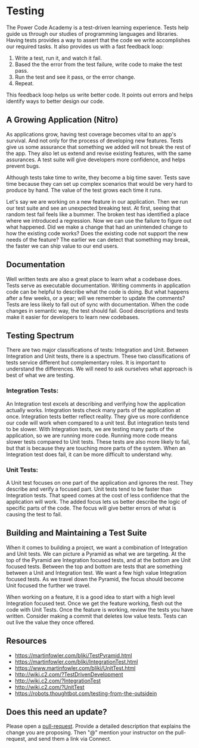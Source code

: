 # Testing

The Power Code Academy is a test-driven learning experience. Tests help guide us through our studies of programming languages and libraries. Having tests provides a way to assert that the code we write accomplishes our required tasks. It also provides us with a fast feedback loop:

1. Write a test, run it, and watch it fail.
1. Based the the error from the test failure, write code to make the test pass.
1. Run the test and see it pass, or the error change.
1. Repeat.

This feedback loop helps us write better code. It points out errors and helps identify ways to better design our code.

## A Growing Application (Nitro)

As applications grow, having test coverage becomes vital to an app's survival. And not only for the process of developing new features. Tests give us some assurance that something we added will not break the rest of the app. They also let us extend and revise existing features, with the same assurances. A test suite will give developers more confidence, and helps prevent bugs.

Although tests take time to write, they become a big time saver. Tests save time because they can set up complex scenarios that would be very hard to produce by hand. The value of the test grows each time it runs.

Let's say we are working on a new feature in our application. Then we run our test suite and see an unexpected breaking test. At first, seeing that random test fail feels like a bummer. The broken test has identified a place where we introduced a regression. Now we can use the failure to figure out what happened. Did we make a change that had an unintended change to how the existing code works? Does the existing code not support the new needs of the feature? The earlier we can detect that something may break, the faster we can ship value to our end users.

## Documentation

Well written tests are also a great place to learn what a codebase does. Tests serve as executable documentation. Writing comments in application code can be helpful to describe what the code is doing. But what happens after a few weeks, or a year; will we remember to update the comments? Tests are less likely to fall out of sync with documentation. When the code changes in semantic way, the test should fail. Good descriptions and tests make it easier for developers to learn new codebases.

## Testing Spectrum

There are two major classifications of tests: Integration and Unit. Between Integration and Unit tests, there is a spectrum. These two classifications of tests service different but complementary roles. It is important to understand the differences. We will need to ask ourselves what approach is best of what we are testing.

### Integration Tests:

An Integration test excels at describing and verifying how the application actually works. Integration tests check many parts of the application at once. Integration tests better reflect reality. They give us more confidence our code will work when compared to a unit test. But integration tests tend to be slower. With Integration tests, we are testing many parts of the application, so we are running more code. Running more code means slower tests compared to Unit tests. These tests are also more likely to fail, but that is because they are touching more parts of the system. When an Integration test does fail, it can be more difficult to understand why.

### Unit Tests:

A Unit test focuses on one part of the application and ignores the rest. They describe and verify a focused part. Unit tests tend to be faster than Integration tests. That speed comes at the cost of less confidence that the application will work. The added focus lets us better describe the logic of specific parts of the code. The focus will give better errors of what is causing the test to fail.

## Building and Maintaining a Test Suite

When it comes to building a project, we want a combination of Integration and Unit tests. We can picture a Pyramid as what we are targeting. At the top of the Pyramid are Integration focused tests, and at the bottom are Unit focused tests. Between the top and bottom are tests that are something between a Unit and Integration test. We want a few high value Integration focused tests. As we travel down the Pyramid, the focus should become Unit focused the further we travel.

When working on a feature, it is a good idea to start with a high level Integration focused test. Once we get the feature working, flesh out the code with Unit Tests. Once the feature is working, review the tests you have written. Consider making a commit that deletes low value tests. Tests can out live the value they once offered.

## Resources

- https://martinfowler.com/bliki/TestPyramid.html
- https://martinfowler.com/bliki/IntegrationTest.html
- https://www.martinfowler.com/bliki/UnitTest.html
- http://wiki.c2.com/?TestDrivenDevelopment
- http://wiki.c2.com/?IntegrationTest
- http://wiki.c2.com/?UnitTest
- https://robots.thoughtbot.com/testing-from-the-outsidein

## Does this need an update?
 Please open a [pull-request](https://github.com/learn-co-curriculum/phrg-why-test/pulls). Provide a detailed description that explains the change you are proposing. Then "@" mention your instructor on the pull-request, and send them a link via Connect.
